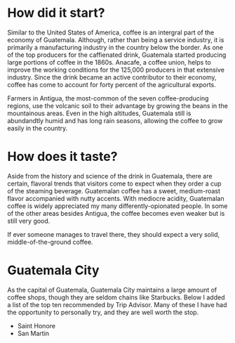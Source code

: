 # How did it start?

Similar to the United States of America, coffee is an intergral part of the economy of Guatemala. Although, rather than being a service industry, it is primarily a manufacturing industry in the country below the border. As one of the top producers for the caffienated drink, Guatemala started producing large portions of coffee in the 1860s. Anacafe, a coffee union, helps to improve the working conditions for the 125,000 producers in that extensive industry. Since the drink became an active contributor to their economy, coffee has come to account for forty percent of the agricultural exports.

Farmers in Antigua, the most-common of the seven coffee-producing regions, use the volcanic soil to their advantage by growing the beans in the mountainous areas. Even in the high altitudes, Guatemala still is abundandtly humid and has long rain seasons, allowing the coffee to grow easily in the country.

# How does it taste?

Aside from the history and science of the drink in Guatemala, there are certain, flavoral trends that visitors come to expect when they order a cup of the steaming beverage. Guatemalan coffee has a sweet, medium-roast flavor accompanied with nutty accents. With mediocre acidity, Guatemalan coffee is widely appreciated my many differently-opionated people. In some of the other areas besides Antigua, the coffee becomes even weaker but is still very good. 

If ever someone manages to travel there, they should expect a very solid, middle-of-the-ground coffee. 

# Guatemala City
 
As the capital of Guatemala, Guatemala City maintains a large amount of coffee shops, though they are seldom chains like Starbucks. Below I added a list of the top ten recommended by Trip Advisor. Many of these I have had the opportunity to personally try, and they are well worth the stop.

* Saint Honore
* San Martin


